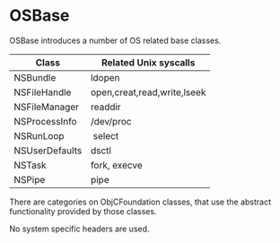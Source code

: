 # OSBase

OSBase introduces a number of OS related base classes.

Class             | Related Unix syscalls
------------------|----------------------
NSBundle          | ldopen
NSFileHandle      | open,creat,read,write,lseek
NSFileManager     | readdir
NSProcessInfo     | /dev/proc
NSRunLoop         | select
NSUserDefaults    | dsctl
NSTask            | fork, execve
NSPipe            | pipe

There are categories on ObjCFoundation classes, that use the abstract
functionality provided by those classes.

No system specific headers are used.

